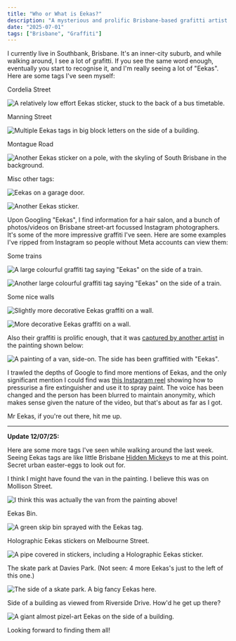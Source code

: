 ```yaml
---
title: "Who or What is Eekas?"
description: "A mysterious and prolific Brisbane-based grafitti artist."
date: "2025-07-01"
tags: ["Brisbane", "Graffiti"]
---
```


I currently live in Southbank, Brisbane. It's an inner-city suburb, and while walking around, I see a lot of grafitti. If you see the same word enough, eventually you start to recognise it, and I'm really seeing a lot of "Eekas". Here are some tags I've seen myself:

Cordelia Street

![A relatively low effort Eekas sticker, stuck to the back of a bus timetable.](/images/blog/who-or-what-is-eekas/eekas_5.jpg)

Manning Street

![Multiple Eekas tags in big block letters on the side of a building.](/images/blog/who-or-what-is-eekas/eekas_9.jpg)

Montague Road

![Another Eekas sticker on a pole, with the skyling of South Brisbane in the background.](/images/blog/who-or-what-is-eekas/eekas_8.jpg)

Misc other tags:

![Eekas on a garage door.](/images/blog/who-or-what-is-eekas/eekas_6.jpg)

![Another Eekas sticker.](/images/blog/who-or-what-is-eekas/eekas_7.jpg)

Upon Googling "Eekas", I find information for a hair salon, and a bunch of photos/videos on Brisbane street-art focussed Instagram photographers. It's some of the more impressive graffiti I've seen. Here are some examples I've ripped from Instagram so people without Meta accounts can view them:

Some trains

![A large colourful graffiti tag saying "Eekas" on the side of a train.](/images/blog/who-or-what-is-eekas/eekas_2.jpg)

![Another large colourful graffiti tag saying "Eekas" on the side of a train.](/images/blog/who-or-what-is-eekas/eekas_3.jpg)

Some nice walls

![Slightly more decorative Eekas graffiti on a wall.](/images/blog/who-or-what-is-eekas/eekas_4.jpg)

![More decorative Eekas graffiti on a wall.](/images/blog/who-or-what-is-eekas/eekas_1.jpg)

Also their graffiti is prolific enough, that it was [captured by another artist](https://sidegallery.com.au/exhibitions/roadside-paintings#&gid=1&pid=15) in the painting shown below:

![A painting of a van, side-on. The side has been graffitied with "Eekas".](/images/blog/who-or-what-is-eekas/eekas_painting.jpg)

I trawled the depths of Google to find more mentions of Eekas, and the only significant mention I could find was [this Instagram reel](https://www.instagram.com/toolsofthetrade_official/reel/CsuxBISBfVu/) showing how to pressurise a fire extinguisher and use it to spray paint. The voice has been changed and the person has been blurred to maintain anonymity, which makes sense given the nature of the video, but that's about as far as I got.

Mr Eekas, if you're out there, hit me up.

---

**Update 12/07/25:**

Here are some more tags I've seen while walking around the last week. Seeing Eekas tags are like little Brisbane [Hidden Mickey](https://en.wikipedia.org/wiki/Hidden_Mickey)s to me at this point. Secret urban easter-eggs to look out for.

I think I might have found the van in the painting. I believe this was on Mollison Street.

![I think this was actually the van from the painting above!](/images/blog/who-or-what-is-eekas/eekas_10.jpg)

Eekas Bin.

![A green skip bin sprayed with the Eekas tag.](/images/blog/who-or-what-is-eekas/eekas_11.jpg)

Holographic Eekas stickers on Melbourne Street.

![A pipe covered in stickers, including a Holographic Eekas sticker.](/images/blog/who-or-what-is-eekas/eekas_12.jpg)

The skate park at Davies Park. (Not seen: 4 more Eekas's just to the left of this one.)

![The side of a skate park. A big fancy Eekas here.](/images/blog/who-or-what-is-eekas/eekas_13.jpg)

Side of a building as viewed from Riverside Drive. How'd he get up there?

![A giant almost pizel-art Eekas on the side of a building.](/images/blog/who-or-what-is-eekas/eekas_14.jpg)

Looking forward to finding them all!

